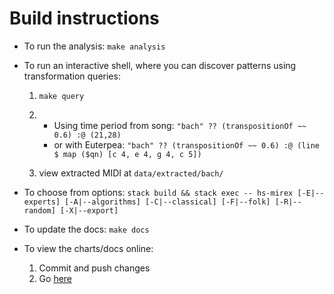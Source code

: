 # Build instructions


- To run the analysis: `make analysis`


- To run an interactive shell, where you can discover patterns using
transformation queries:
  1. `make query`

  2. - Using time period from song: `"bach" ?? (transpositionOf ~~ 0.6) :@ (21,28)`
     - or with Euterpea: `"bach" ?? (transpositionOf ~~ 0.6) :@ (line $ map ($qn) [c 4, e 4, g 4, c 5])`

  3. view extracted MIDI at `data/extracted/bach/`


- To choose from options: `stack build && stack exec -- hs-mirex [-E|--experts] [-A|--algorithms] [-C|--classical] [-F|--folk] [-R|--random] [-X|--export]`


- To update the docs: `make docs`


- To view the charts/docs online:
  1. Commit and push changes
  2. Go [here](https://omelkonian.github.io/hs-mirex/)
